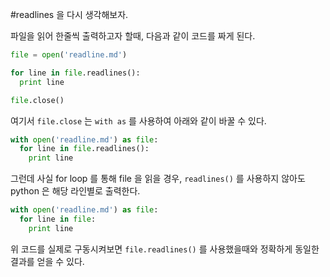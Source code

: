 #readlines 을 다시 생각해보자.

파일을 읽어 한줄씩 출력하고자 할때, 다음과 같이 코드를 짜게 된다.

```python
file = open('readline.md')

for line in file.readlines():
  print line

file.close()  
```

여기서 `file.close` 는 `with as` 를 사용하여 아래와 같이 바꿀 수 있다.

```python
with open('readline.md') as file:
  for line in file.readlines():
    print line
```

그런데 사실 for loop 를 통해 file 을 읽을 경우, `readlines()` 를 사용하지 않아도
python 은 해당 라인별로 출력한다.

```python
with open('readline.md') as file:
  for line in file:
    print line
```

위 코드를 실제로 구동시켜보면 `file.readlines()` 를 사용했을때와 정확하게 동일한 결과를 얻을 수 있다.
